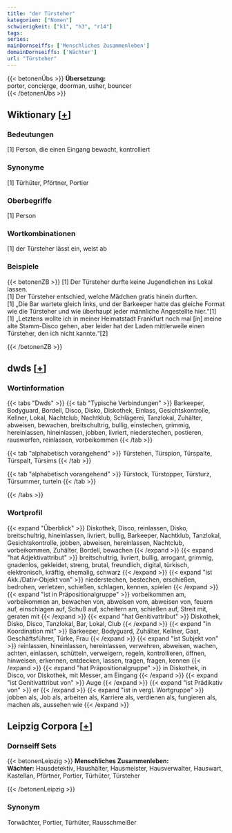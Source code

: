 ```yaml
---
title: "der Türsteher"
kategorien: ["Nomen"]
schwierigkeit: ["k1", "h3", "r14"]
tags:
series:
mainDornseiffs: ['Menschliches Zusammenleben']
domainDornseiffs: ['Wächter']
url: "Türsteher"
---
```


{{< betonenÜbs >}}
**Übersetzung:**  
porter, concierge, doorman, usher, bouncer  
{{< /betonenÜbs >}}

## Wiktionary [[+](https://de.wiktionary.org/wiki/Türsteher)]

### Bedeutungen
[1] Person, die einen Eingang bewacht, kontrolliert  

### Synonyme
[1] Türhüter, Pförtner, Portier  

### Oberbegriffe
[1] Person  

### Wortkombinationen
[1] der Türsteher lässt ein, weist ab  

### Beispiele
{{< betonenZB >}}
[1] Der Türsteher durfte keine Jugendlichen ins Lokal lassen.  
[1] Der Türsteher entschied, welche Mädchen gratis hinein durften.  
[1] „Die Bar wartete gleich links, und der Barkeeper hatte das gleiche Format wie die Türsteher und wie überhaupt jeder männliche Angestellte hier.“[1]  
[1] „Letztens wollte ich in meiner Heimatstadt Frankfurt noch mal [in] meine alte Stamm-Disco gehen, aber leider hat der Laden mittlerweile einen Türsteher, den ich nicht kannte.“[2]  

{{< /betonenZB >}}


## dwds [[+](https://www.dwds.de/wb/Türsteher)]

### Wortinformation
{{< tabs "Dwds" >}}
{{< tab "Typische Verbindungen" >}}
Barkeeper, Bodyguard, Bordell, Disco, Disko, Diskothek, Einlass, Gesichtskontrolle, Kellner, Lokal, Nachtclub, Nachtklub, Schlägerei, Tanzlokal, Zuhälter, abweisen, bewachen, breitschultrig, bullig, einstechen, grimmig, hereinlassen, hineinlassen, jobben, livriert, niederstechen, postieren, rauswerfen, reinlassen, vorbeikommen
{{< /tab >}}

{{< tab "alphabetisch vorangehend" >}}
Türstehen, Türspion, Türspalte, Türspalt, Türsims
{{< /tab >}}

{{< tab "alphabetisch vorangehend" >}}
Türstock, Türstopper, Türsturz, Türsummer, turteln
{{< /tab >}}

{{< /tabs >}}

### Wortprofil
{{< expand "Überblick" >}} Diskothek, Disco, reinlassen, Disko, breitschultrig, hineinlassen, livriert, bullig, Barkeeper, Nachtklub, Tanzlokal, Gesichtskontrolle, jobben, abweisen, hereinlassen, Nachtclub, vorbeikommen, Zuhälter, Bordell, bewachen {{< /expand >}}
{{< expand "hat Adjektivattribut" >}} breitschultrig, livriert, bullig, arrogant, grimmig, gnadenlos, gekleidet, streng, brutal, freundlich, digital, türkisch, elektronisch, kräftig, ehemalig, schwarz {{< /expand >}}
{{< expand "ist Akk./Dativ-Objekt von" >}} niederstechen, bestechen, erschießen, bedrohen, verletzen, schießen, schlagen, kennen, spielen {{< /expand >}}
{{< expand "ist in Präpositionalgruppe" >}} vorbeikommen am, vorbeikommen an, bewachen von, abweisen vom, abweisen von, feuern auf, einschlagen auf, Schuß auf, scheitern am, schießen auf, Streit mit, geraten mit {{< /expand >}}
{{< expand "hat Genitivattribut" >}} Diskothek, Disko, Disco, Tanzlokal, Bar, Lokal, Club {{< /expand >}}
{{< expand "in Koordination mit" >}} Barkeeper, Bodyguard, Zuhälter, Kellner, Gast, Geschäftsführer, Türke, Frau {{< /expand >}}
{{< expand "ist Subjekt von" >}} reinlassen, hineinlassen, hereinlassen, verwehren, abweisen, wachen, achten, einlassen, schütteln, verweigern, regeln, kontrollieren, öffnen, hinweisen, erkennen, entdecken, lassen, tragen, fragen, kennen {{< /expand >}}
{{< expand "hat Präpositionalgruppe" >}} in Diskothek, in Disco, vor Diskothek, mit Messer, am Eingang {{< /expand >}}
{{< expand "ist Genitivattribut von" >}} Auge {{< /expand >}}
{{< expand "ist Prädikativ von" >}} er {{< /expand >}}
{{< expand "ist in vergl. Wortgruppe" >}} jobben als, Job als, arbeiten als, Karriere als, verdienen als, fungieren als, machen als, aussehen wie {{< /expand >}}

## Leipzig Corpora [[+](https://corpora.uni-leipzig.de/en/res?word=Türsteher&corpusId=deu_newscrawl-public_2018)]

### Dornseiff Sets
{{< betonenLeipzig >}}
**Menschliches Zusammenleben:**  
**Wächter:** Hausdetektiv, Haushälter, Hausmeister, Hausverwalter, Hauswart, Kastellan, Pförtner, Portier, Türhüter, Türsteher  

{{< /betonenLeipzig >}}

### Synonym
Torwächter, Portier, Türhüter, Rausschmeißer

